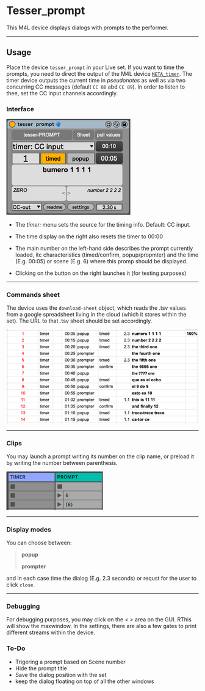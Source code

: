# Tesser_prompt

This M4L device displays dialogs with prompts to the performer.

---

## Usage

Place the device `tesser_prompt` in your Live set. If you want to time the prompts, you need to direct the output of the M4L device [`META_timer`](https://bitbucket.org/AdrianArtacho/meta_timer/src/master/). The timer device outputs the current time in *pseudonotes* as well as via two concurring CC messages (default `CC 88` abd `CC 89`). In order to listen to thee, set the CC input channels accordingly.

### Interface

![GUI](img/gui.png)

- The *timer:* menu sets the source for the timing info. Default: CC input.

- The time display on the right also resets the timer to 00:00

- The main number on the left-hand side describes the prompt currently loaded, itc characteristics (timed/confirm, popup/propmter) and the time (E.g. 00:05) or scene (E.g. 6) where this promp should be displayed.

- Clicking on the button on the right launches it (for testing purposes)

---

### Commands sheet

The device uses the `download-sheet` object, which reads the .tsv values from a google spreadsheet living in the cloud (which it stores within the set). The URL to that .tsv sheet should be set accordingly.

![shet](img/sheet.png)

---

### Clips

You may launch a prompt writing its number on the clip name, or preload it by writing the number between parenthesis.

![clips](img/clips.png)

---

### Display modes

You can choose between:

> **popup** 
> 
> **prompter**

and in each case time the dialog (E.g. 2.3 seconds) or requst for the user to click `close`.

---

### Debugging

For debugging purposes, you may click on the *< >* area on the GUI. RThis will show the maxwindow. In the settings, there are also a few gates to print different streams within the device.

### To-Do

- Trigering a prompt based on Scene number
- Hide the prompt title
- Save the dialog position with the set
- keep the dialog floating on top of all the other windows